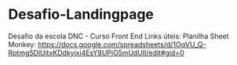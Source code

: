 # Desafio-Landingpage
Desafio da escola DNC - Curso Front End
Links úteis:
Planilha Sheet Monkey: https://docs.google.com/spreadsheets/d/1OqVU_Q-Rptmg5DlUitxKDdkyjxi4EsY8UPjG5mUdUlI/edit#gid=0
